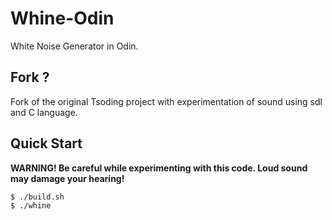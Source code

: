 # Whine-Odin

White Noise Generator in Odin.

## Fork ?

Fork of the original Tsoding project with experimentation of sound using sdl and C language.

## Quick Start

**WARNING! Be careful while experimenting with this code. Loud sound may damage your hearing!**

```console
$ ./build.sh
$ ./whine
```
